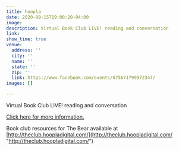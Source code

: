 ```yaml
---
title: hoopla
date: 2020-09-15T19:00:20-04:00
image: 
description: Virtual Book Club LIVE! reading and conversation
link: 
show_time: true
venue:
  address: ''
  city: ''
  name: ''
  state: ''
  zip: ''
  link: https://www.facebook.com/events/675671799972347/
images: []

---
```

Virtual Book Club LIVE! reading and conversation

[Click here for more information.](https://www.facebook.com/events/675671799972347/ "Facebook event page")

Book club resources for The Bear available at [http://theclub.hoopladigital.com/](http://theclub.hoopladigital.com/ "http://theclub.hoopladigital.com/")